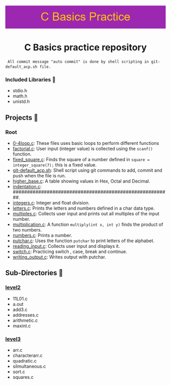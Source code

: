 ![Banner C basics practice](./resources/C_Basics_Practice.png)
# <center> C Basics practice repository </center>

```commandline
 All commit message "auto commit" is done by shell scripting in git-default_acp.sh file.
 ```

### Included Libraries :scroll:
- stdio.h
- math.h
- unistd.h

## Projects :gem:
### Root
- [0-4loop.c](0-loop.c):
	These files uses basic loops to perform different functions
- [factorial.c](factorial.c):
	User input (integer value) is collected using the `scanf()` function.
- [fixed_square.c](fixed_square.c):
	Finds the square of a number defined in `square = integer_square(7);` this is a fixed value.
- [git-default_acp.sh](git-default_acp.sh):
	Shell script using git commands to add, commit and push when the file is run.
- [higher_base.c](higher_base.c):
	A table showing values in Hex, Octal and Decimal.
- [indentation.c](indentation.c):
	########################################################.
- [integers.c](integers.c):
	Integer and float division.
- [letters.c](letters.c):
	Prints the letters and numbers defined in a char data type.
- [multiples.c](multiples.c):
	Collects user input and prints out all multiples of the input number.
- [multiplication.c](multiplication.c):
	A function `multiply(int x, int y)` finds the product of two numbers.
- [numbers.c](numbers.c):
	Prints a number.
- [putchar.c](putchar.c):
	Uses the function `putchar` to print letters of the alphabet.
- [reading_input.c](reading_input.c):
	Collects user input and displays it.
- [switch.c](switch.c):
	Practicing switch , case, break and continue.
- [writing_output.c](writing_output.c):
	Writes output with putchar.

## Sub-Directories :briefcase:

### [level2](leval2)
- 11L01.c
- a.out
- add3.c
- addresses.c
- arithmetic.c
- maxint.c

### [level3](level3)
- arr.c
- characterarr.c
- quadratic.c
- silmultaneous.c
- sort.c
- squares.c


